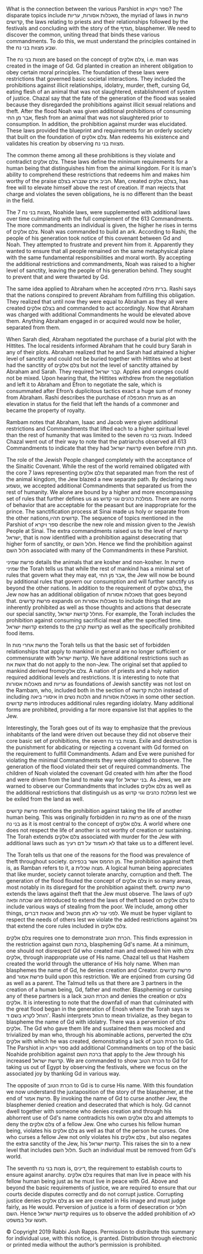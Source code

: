What is the connection between the various Parshiot in ספר ויקרא? The disparate topics include מאכלות אסורות, עריות, the myriad of laws in פרשת קדושים, the laws relating to priests and their relationships followed by the festivals and concluding with the story of the מגדף, blasphemer.   We need to discover the common, uniting thread that binds these various commandments. To do this, we must understand the principles contained in the שבע מצוות בני נח.

The מצוות בני נח are based on the concept of צלם אלקים, i.e. man was created in the image of Gd. Gd planted in creation an inherent obligation to obey certain moral principles. The foundation of these laws were restrictions that governed basic societal interactions. They included the prohibitions against illicit relationships, idolatry, murder, theft, cursing Gd, eating flesh of an animal that was not slaughtered, establishment of system of justice. Chazal say that the fate of the generation of the flood was sealed because they disregarded the prohibitions against illicit sexual relations and theft. After the flood Noah was given additional prohibitions of consuming אבר מן החי, flesh from an animal that was not slaughtered prior to consumption. In addition, the prohibition against murder was elucidated. These laws provided the blueprint and requirements for an orderly society that built on the foundation of צלם אלקים. Man redeems his existence and validates his creation by observing מצוות בני נח. 

The common theme among all these prohibitions is they violate and contradict צלם אלקים. These laws define the minimum requirements for a human being that distinguishes him from the animal kingdom. For it is man's ability to comprehend these restrictions that redeems him and makes him worthy of the praise חביב אדם שנברא בצלם. Man, created בצלם אלקים, has free will to elevate himself above the rest of creation. If man rejects that charge and violates the seven obligations, he is no different than the beast in the field.

The 7 מצוות בני נח, Noahide laws, were supplemented with additional laws over time culminating with the full complement of the 613 Commandments. The more commandments an individual is given, the higher he rises in terms of צלם אלקים. Noah was commanded to build an ark. According to Rashi, the people of his generation took notice of this covenant between Gd and Noah. They attempted to frustrate and prevent him from it. Apparently they wanted to ensure that all people remained on the same metaphysical plane with the same fundamental responsibilities and moral worth. By accepting the additional restrictions and commandments, Noah was raised to a higher level of sanctity, leaving the people of his generation behind. They sought to prevent that and were thwarted by Gd.

The same idea applied to Abraham when he accepted ברית מילה. Rashi says that the nations conspired to prevent Abraham from fulfilling this obligation. They realized that until now they were equal to Abraham as they all were created בצלם אלקים and commanded to act accordingly. Now that Abraham was charged with additional Commandments he would be elevated above them. Anything Abraham engaged in or acquired would now be holier, separated from them. 

When Sarah died, Abraham negotiated the purchase of a burial plot with the Hittites. The local residents informed Abraham that he could bury Sarah in any of their plots. Abraham realized that he and Sarah had attained a higher level of sanctity and could not be buried together with Hittites who at best had the sanctity of צלם אלקים but not the level of sanctity attained by Abraham and Sarah. They required קבר ישראל. Apples and oranges could not be mixed. Upon hearing that, the Hittites withdrew from the negotiation and left it to Abraham and Efron to negotiate the sale, which is consummated after Efron’s duplicitous tactics exact a huge sum of money from Abraham. Rashi describes the purchase of מערת המכפלה as an elevation in status for the field that left the hands of a commoner and became the property of royalty. 

Rambam notes that Abraham, Isaac and Jacob were given additional restrictions and Commandments that lifted each to a higher spiritual level than the rest of humanity that was limited to the seven מצוות בני נח. Indeed Chazal went out of their way to note that the patriarchs observed all 613 Commandments to indicate that they had קדושת ישראל even before מתן תורה. 

The role of the Jewish People changed completely with the acceptance of the Sinaitic Covenant. While the rest of the world remained obligated with the core 7 laws representing צלם אלקים that separated man from the rest of the animal kingdom, the Jew blazed a new separate path. By declaring נעשה ונשמע, we accepted additional Commandments that separated us from the rest of humanity. We alone are bound by a higher and more encompassing set of rules that further defines us as ממלכת כהנים וגוי קדוש. There are norms of behavior that are acceptable for the peasant but are inappropriate for the prince. The sanctification process at Sinai made us holy or separate from the other nations,קדושים תהיו. The sequence of topics mentioned in the Parshiot of ספר ויקרא describe the new role and mission given to the Jewish People at Sinai. The extra commandments raised us to the level of קדושת ישראל, that is now identified with a prohibition against desecrating that higher form of sanctity, or חלול השם. Hence we find the prohibition against חלול השם associated with many of the Commandments in these Parshiot.

פרשת שמיני details the animals that are kosher and non-kosher. In פרשת שמיני the Torah tells us that while the rest of mankind has a minimal set of rules that govern what they may eat, אבר מן החי, the Jew will now be bound by additional rules that govern our consumption and will further sanctify us beyond the other nations. In addition to the requirement of בצלם אלקים, the Jew now has an additional obligation of מאכלות אסורות that goes beyond that. פרשת קדושים expands on מאכלות אסורות to include things that are inherently prohibited as well as those thoughts and actions that desecrate our special sanctity, מחלל קדושת ישראל. For example, the Torah includes the prohibition against consuming sacrificial meat after the specified time. קדושת ישראל extends to the קדושת קרבן as well as the specifically prohibited food items. 

In פרשת אחרי מות the Torah tells us that the basic set of forbidden relationships that apply to mankind in general are no longer sufficient or commensurate with קדושת ישראל. We have additional restrictions such as אשת אח that do not apply to the non-Jew. The original set that applied to mankind derived fromצלם אלקים. A nation of priests and a holy nation required additional levels and restrictions. It is interesting to note that מאכלות אסורות and עריות as foundations of Jewish sanctity was not lost on the Rambam, who, included both in the section of הלכות קדושה instead of including איסורי ביאה  in הלכות נשים and מאכלות אסורות in some other section. פרשת קדושים introduces additional rules regarding idolatry. Many additional forms are prohibited, providing a far more expansive list that applies to the Jew. 

Interestingly, the Torah goes out of its way to emphasize that the previous inhabitants of the land were driven out because they did not observe their core basic set of prohibitions, the seven מצוות בני נח. Exile and destruction is the punishment for abdicating or rejecting a covenant with Gd formed on the requirement to fulfill Commandments. Adam and Eve were punished for violating the minimal Commandments they were obligated to observe. The generation of the flood violated their set of required commandments. The children of Noah violated the covenant Gd created with him after the flood and were driven from the land to make way for בני ישראל. As Jews, we are warned to observe our Commandments that includes צלם אלקים as well as the additional restrictions that distinguish us as ממלכת כהנים וגוי קדוש lest we be exiled from the land as well.

פרשת קדושים mentions the prohibition against taking the life of another human being. This was originally forbidden in פרשת נח as one of the מצוות בני נח as it is most central to the concept of צלם אלקים. A world where one does not respect the life of another is not worthy of creation or sustaining. The Torah extends צלם אלקים associated with murder for the Jew with additional laws such as לא תעמוד על דם רעיך that take us to a different level. 

The Torah tells us that one of the reasons for the flood was prevalence of theft throughout society. מן החמס אשר בכפיהם. The prohibition against theft is, as Ramban refers to it, a מצוה שכלית. A logical human being appreciates that like murder, society cannot tolerate anarchy, corruption and theft. The generation of the flood flouted the concept of צלם אלקים in so many areas, most notably in its disregard for the prohibition against theft. פרשת קדושים extends the laws against theft that the Jew must observe. The laws of לקט שכחה ופאה are introduced to extend the laws of theft based on צלם אלקים to include various ways of stealing from the poor. We include, among other things, אונאת דברים and לפני עור לא תתן מכשול. We must be hyper vigilant to respect the needs of others lest we violate the added restrictions against גזל that extend the core rules included in צלם אלקים.

צלם אלקים requires one to demonstrate הכרת הטוב. This finds expression in the restriction against ברכת השם, blaspheming Gd's name. At a minimum, one should not disrespect Gd who created man and endowed him with צלם אלקים, through inappropriate use of His name.  Chazal tell us that Hashem created the world through the utterance of His holy name. When man blasphemes the name of Gd, he denies creation and Creator. פרשת קדושים and פרשת אמור build upon this restriction. We are enjoined from cursing Gd as well as a parent. The Talmud tells us that there are 3 partners in the creation of a human being, Gd, father and mother. Blaspheming or cursing any of these partners is a lack הכרת הטוב and denies the creation or צלם אלקים. It is interesting to note that the downfall of man that culminated with the great flood began in the generation of Enosh where the Torah says אז הוחל לקרא בשם ד'. Rashi interprets הוחל to mean trivialize, as they began to blaspheme the name of Gd with idolatry. There was a perversion of צלם אלקים. The Gd who gave them life and sustained them was mocked and trivialized by man who, through his abominable actions, perverted the צלם אלקים with which he was created, demonstrating a lack of הכרת הטוב to Gd. The Parshiot in ספר ויקרא add additional Commandments on top of the basic Noahide prohibition against ברכת השם that apply to the Jew through his increased קדושת ישראל. We are commanded to show הכרת הטוב to Gd for taking us out of Egypt by observing the festivals, where we focus on the associated joy by thanking Gd in various way.

The opposite of הכרת הטוב to Gd is to curse His name. With this foundation we now understand the juxtaposition of the story of the blasphemer, at the end of פרשת אמור. By invoking the name of Gd to curse another Jew, the blasphemer denied creation and desecrated that which is holy. Gd cannot dwell together with someone who denies creation and through his abhorrent use of Gd's name contradicts his own צלם אלקים and attempts to deny the צלם אלקים of a fellow Jew. One who curses his fellow human being, violates his צלם אלקים as well as that of the person he curses. One who curses a fellow Jew not only violates his צלם אלקים , but also negates the extra sanctity of the Jew, his קדושת ישראל. This raises the sin to a new level that includes חלול השם. Such an individual must be removed from Gd's world.

The seventh מצות בני נח is, דינים, the requirement to establish courts to ensure against anarchy. צלם אלקים requires that man live in peace with his fellow human being just as he must live in peace with Gd. Above and beyond the basic requirements of justice, we are required to ensure that our courts decide disputes correctly and do not corrupt justice. Corrupting justice denies צלם אלקים as we are created in His image and must judge fairly, as He would. Perversion of justice is a form of desecration or חלול השם. Hence קדושת ישראל requires us to observe the added prohibition of לא תעשו עול במשפט. 

© Copyright 2019 Rabbi Josh Rapps. Permission to distribute this summary for individual use, with this notice, is granted. Distribution through electronic or printed media without the author’s permission is prohibited.
